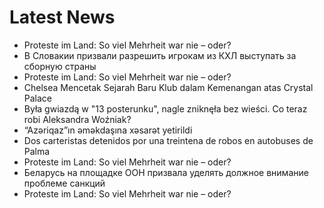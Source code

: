# Latest News
-  Proteste im Land: So viel Mehrheit war nie – oder?
-  В Словакии призвали разрешить игрокам из КХЛ выступать за сборную страны
-  Proteste im Land: So viel Mehrheit war nie – oder?
-  Chelsea Mencetak Sejarah Baru Klub dalam Kemenangan atas Crystal Palace
-  Była gwiazdą w "13 posterunku", nagle zniknęła bez wieści. Co teraz robi Aleksandra Woźniak?
-  “Azəriqaz”ın əməkdaşına xəsarət yetirildi
-  Dos carteristas detenidos por una treintena de robos en autobuses de Palma
-  Proteste im Land: So viel Mehrheit war nie – oder?
-  Беларусь на площадке ООН призвала уделять должное внимание проблеме санкций
-  Proteste im Land: So viel Mehrheit war nie – oder?
